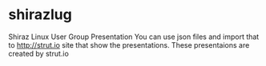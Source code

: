# shirazlug 
Shiraz Linux User Group
Presentation
You can use json files and import that to http://strut.io site that show the presentations.
These presentaions are created by strut.io
